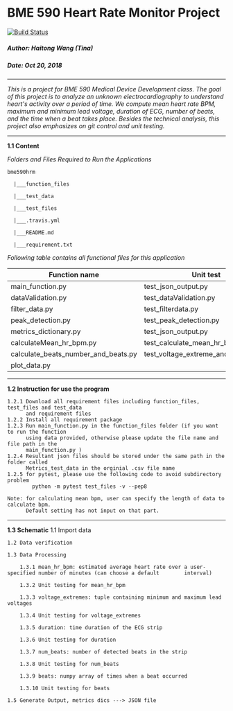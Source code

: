 # BME 590 Heart Rate Monitor Project 
 
[![Build Status](https://travis-ci.com/TinaHaitongWang/bme590hrm.svg?branch=master)](https://travis-ci.com/TinaHaitongWang/bme590hrm)

##### Author: Haitong Wang (Tina)
##### Date: Oct 20, 2018 

----

_This is a project for BME 590 Medical Device Development class. The goal of this 
project is to analyze an unknown electrocardiography to understand heart's activity 
over a period of time. We compute mean heart rate BPM, maximum and minimum
lead voltage, duration of ECG, number of beats, and the time when a beat takes place. 
Besides the technical analysis, this project also emphasizes on git control and unit
testing._

-----
**1.1 Content**

_Folders and Files Required to Run the Applications_

`bme590hrm` 
    
      |___function_files
 
      |___test_data
  
      |___test_files
      
      |___.travis.yml
      
      |___README.md
      
      |___requirement.txt
      
_Following table contains all functional files for this application_

 | Function name                       | Unit test                            |
 |-------------------------------------|--------------------------------------|
 | main_function.py                    | test_json_output.py                  |
 | dataValidation.py                   | test_dataValidation.py               |
 | filter_data.py                      | test_filterdata.py                   |
 | peak_detection.py                   | test_peak_detection.py               |
 | metrics_dictionary.py               | test_json_output.py                  |
 | calculateMean_hr_bpm.py             | test_calculate_mean_hr_bpm.py        |
 | calculate_beats_number_and_beats.py | test_voltage_extreme_and_duration.py |
 | plot_data.py                        |                                      |       
---
**1.2 Instruction for use the program**

    1.2.1 Download all requirement files including function_files, test_files and test_data
          and requirement files 
    1.2.2 Install all requirement package 
    1.2.3 Run main_function.py in the function_files folder (if you want to run the function
          using data provided, otherwise please update the file name and file path in the 
          main_function.py )
    1.2.4 Resultant json files should be stored under the same path in the folder called 
          Metrics_test_data in the orginial .csv file name 
    1.2.5 for pytest, please use the following code to avoid subdirectory problem
            python -m pytest test_files -v --pep8 
          
    Note: for calculating mean bpm, user can specify the length of data to calculate bpm. 
          Default setting has not input on that part. 

---
**1.3 Schematic**
    1.1 Import data 
  
    1.2 Data verification 
  
    1.3 Data Processing 
        
        1.3.1 mean_hr_bpm: estimated average heart rate over a user-specified number of minutes (can choose a default        interval) 
          
        1.3.2 Unit testing for mean_hr_bpm
          
        1.3.3 voltage_extremes: tuple containing minimum and maximum lead voltages
          
        1.3.4 Unit testing for voltage_extremes 
          
        1.3.5 duration: time duration of the ECG strip
          
        1.3.6 Unit testing for duration
          
        1.3.7 num_beats: number of detected beats in the strip
          
        1.3.8 Unit testing for num_beats
          
        1.3.9 beats: numpy array of times when a beat occurred
          
        1.3.10 Unit testing for beats
      
    1.5 Generate Output, metrics dics ---> JSON file 
      
          
